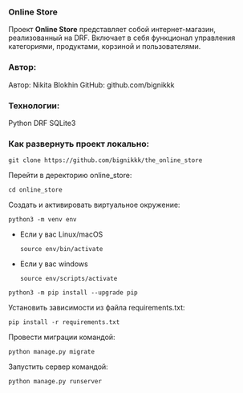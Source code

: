### Online Store

Проект **Online Store** представляет собой интернет-магазин, реализованный на DRF. Включает в себя функционал управления категориями, продуктами, корзиной и пользователями.

### Автор:

Автор: Nikita Blokhin
GitHub: github.com/bignikkk

### Технологии:

Python
DRF
SQLite3

### Как развернуть проект локально:

```
git clone https://github.com/bignikkk/the_online_store
```

Перейти в деректорию online_store:

```
cd online_store
```

Cоздать и активировать виртуальное окружение:

```
python3 -m venv env
```

* Если у вас Linux/macOS

    ```
    source env/bin/activate
    ```

* Если у вас windows

    ```
    source env/scripts/activate
    ```

```
python3 -m pip install --upgrade pip
```

Установить зависимости из файла requirements.txt:

```
pip install -r requirements.txt
```

Провести миграции командой:

```
python manage.py migrate
```

Запустить сервер командой:

```
python manage.py runserver
```

